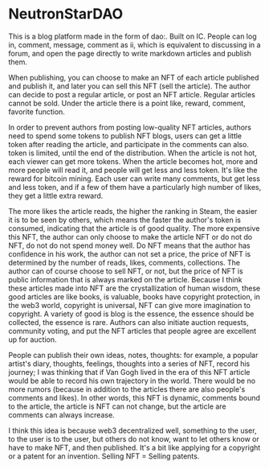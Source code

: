 # NeutronStarDAO

This is a blog platform made in the form of dao:.
Built on IC.
People can log in, comment, message, comment as ii, which is equivalent to discussing in a forum, and open the page directly to write markdown articles and publish them.

When publishing, you can choose to make an NFT of each article published and publish it, and later you can sell this NFT (sell the article).
The author can decide to post a regular article, or post an NFT article. Regular articles cannot be sold.
Under the article there is a point like, reward, comment, favorite function.

In order to prevent authors from posting low-quality NFT articles, authors need to spend some tokens to publish NFT blogs, users can get a little token after reading the article, and participate in the comments can also. token is limited, until the end of the distribution.
When the article is not hot, each viewer can get more tokens. When the article becomes hot, more and more people will read it, and people will get less and less token. It's like the reward for bitcoin mining. Each user can write many comments, but get less and less token, and if a few of them have a particularly high number of likes, they get a little extra reward.

The more likes the article reads, the higher the ranking in Steam, the easier it is to be seen by others, which means the faster the author's token is consumed, indicating that the article is of good quality. The more expensive this NFT, the author can only choose to make the article NFT or do not do NFT, do not do not spend money well. Do NFT means that the author has confidence in his work, the author can not set a price, the price of NFT is determined by the number of reads, likes, comments, collections. The author can of course choose to sell NFT, or not, but the price of NFT is public information that is always marked on the article.
Because I think these articles made into NFT are the crystallization of human wisdom, these good articles are like books, is valuable, books have copyright protection, in the web3 world, copyright is universal, NFT can give more imagination to copyright. A variety of good is blog is the essence, the essence should be collected, the essence is rare.
Authors can also initiate auction requests, community voting, and put the NFT articles that people agree are excellent up for auction.

People can publish their own ideas, notes, thoughts: for example, a popular artist's diary, thoughts, feelings, thoughts into a series of NFT, record his journey; I was thinking that if Van Gogh lived in the era of this NFT article would be able to record his own trajectory in the world. There would be no more rumors (because in addition to the articles there are also people's comments and likes). In other words, this NFT is dynamic, comments bound to the article, the article is NFT can not change, but the article are comments can always increase.

I think this idea is because web3 decentralized well, something to the user, to the user is to the user, but others do not know, want to let others know or have to make NFT, and then published.
It's a bit like applying for a copyright or a patent for an invention.
Selling NFT = Selling patents. 
